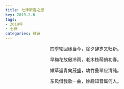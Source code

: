 ```yaml
---
title: 七律新春之想
key: 2019.2.6
tags: 
- 2019年 
- 七律
categories: 律诗
---
```


<p align="center">四季轮回缘当今，除夕辞岁又归新。
</p>
<p align="center">早梅花放傲冷雨，老木枝萌俏初春。
</p>
<p align="center">嫩草返青向茂盛，幼竹叠翠应清纯。
</p>
<p align="center">东风借我歌一曲，妙趣知音属何人。
</p>
